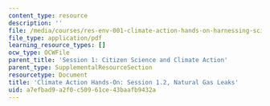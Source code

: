 ```yaml
---
content_type: resource
description: ''
file: /media/courses/res-env-001-climate-action-hands-on-harnessing-science-with-communities-to-cut-carbon-january-iap-2017/a7efbad9a2f0c50961ce43baafb9432a_MITRES_ENV_001IAP17_ses1.2_gasleaks.pdf
file_type: application/pdf
learning_resource_types: []
ocw_type: OCWFile
parent_title: 'Session 1: Citizen Science and Climate Action'
parent_type: SupplementalResourceSection
resourcetype: Document
title: 'Climate Action Hands-On: Session 1.2, Natural Gas Leaks'
uid: a7efbad9-a2f0-c509-61ce-43baafb9432a
---
```

